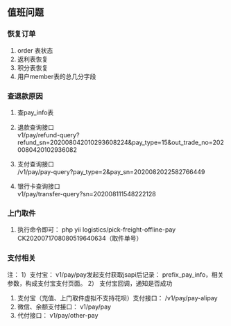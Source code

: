 ## 值班问题
### 恢复订单
1. order 表状态
2. 返利表恢复
3. 积分表恢复
4. 用户member表的总几分字段

### 查退款原因
1. 查pay_info表
2.  退款查询接口    
v1/pay/refund-query?refund_sn=202008042010293608224&pay_type=15&out_trade_no=2020080420102936082
3.  支付查询接口   
 /v1/pay/pay-query?pay_type=2&pay_sn=2020082022582766449

4. 银行卡查询接口   
v1/pay/transfer-query?sn=202008111548222128


### 上门取件
1. 执行命令即可：
php yii logistics/pick-freight-offline-pay CK2020071708080519640634（取件单号）
### 支付相关
注：
1）支付宝： v1/pay/pay发起支付获取jsapi后记录： prefix_pay_info，相关参数，构成支付宝支付页面。
2） 支付宝回调，通知是否成功
1. 支付宝（充值、上门取件虚拟不支持花呗）支付接口： /v1/pay/pay-alipay
2. 微信、余额支付接口： v1/pay/pay
3. 代付接口： v1/pay/other-pay
